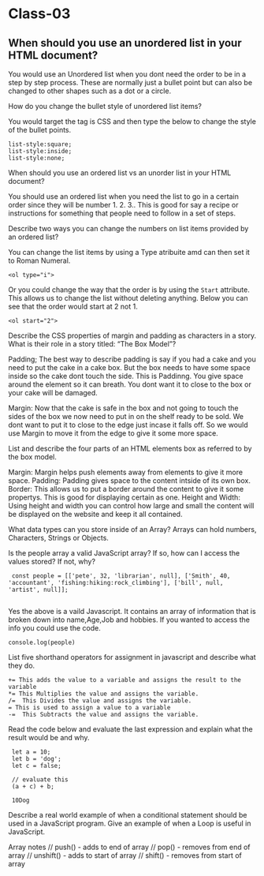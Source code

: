 # Class-03 

## When should you use an unordered list in your HTML document?
You would use an Unordered list when you dont need the order to be in a step by step process. These are normally just a bullet point but can also be changed to other shapes such as a dot or a circle. 

How do you change the bullet style of unordered list items?

You would target the tag is CSS and then type the below to change the style of the bullet points.

```
list-style:square;
list-style:inside;
list-style:none;
```

When should you use an ordered list vs an unorder list in your HTML document?

You should use an ordered list when you need the list to go in a certain order since they will be number 1. 2. 3.. This is good for say a recipe or instructions for something that people need to follow in a set of steps.

Describe two ways you can change the numbers on list items provided by an ordered list?

You can change the list items by using a Type atribuite amd can then set it to Roman Numeral. 

```
<ol type="i">
```

Or you could change the way that the order is by using the ```Start``` attribute. This allows us to change the list without deleting anything. Below you can see that the order would start at 2 not 1.

```
<ol start="2">

```

Describe the CSS properties of margin and padding as characters in a story. What is their role in a story titled: “The Box Model”?

Padding; The best way to describe padding is say if you had a cake and you need to put the cake in a cake box. But the box needs to have some space inside so the cake dont touch the side. This is Paddinng. You give space around the element so it can breath. You dont want it to close to the box or your cake will be damaged.

Margin: Now that the cake is safe in the box and not going to touch the sides of the box we now need to put in on the shelf ready to be sold. We dont want to put it to close to the edge just incase it falls off. So we would use Margin to move it from the edge to give it some more space.


List and describe the four parts of an HTML elements box as referred to by the box model.

Margin: Margin helps push elements away from elements to give it more space.
Padding: Padding gives space to the content intside of its own box.
Border: This allows us to put a border around the content to give it some propertys. This is good for displaying certain as one. 
Height and Width: Using height and width you can control how large and small the content will be displayed on the website and keep it all contained. 



What data types can you store inside of an Array?
Arrays can hold  numbers, Characters, Strings or Objects. 


Is the people array a valid JavaScript array? If so, how can I access the values stored? If not, why?
```
 const people = [['pete', 32, 'librarian', null], ['Smith', 40, 'accountant', 'fishing:hiking:rock_climbing'], ['bill', null, 'artist', null]];
 
 ```
 
 Yes the above is a vaild Javascript. It contains an array of information that is broken down into name,Age,Job and hobbies. If you wanted to access the info you could use the code. 
 
 ```
 console.log(people)
 
 ```



List five shorthand operators for assignment in javascript and describe what they do.
```
+= This adds the value to a variable and assigns the result to the variable
*= This Multiplies the value and assigns the variable.
/=  This Divides the value and assigns the variable.
= This is used to assign a value to a variable
-=  This Subtracts the value and assigns the variable.
```

Read the code below and evaluate the last expression and explain what the result would be and why.

```
 let a = 10;
 let b = 'dog';
 let c = false;

 // evaluate this
 (a + c) + b;
 
 10Dog

```


Describe a real world example of when a conditional statement should be used in a JavaScript program.
Give an example of when a Loop is useful in JavaScript.




Array notes
// push() - adds to end of array
// pop() - removes from end of array
// unshift() - adds to start of array
// shift() - removes from start of array
